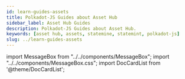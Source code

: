 ```yaml
---
id: learn-guides-assets
title: Polkadot-JS Guides about Asset Hub
sidebar_label: Asset Hub Guides
description: Polkadot-JS Guides about Asset Hub.
keywords: [asset hub, assets, statemine, statemint, polkadot-js]
slug: ../learn-guides-assets
---
```


import MessageBox from "../../components/MessageBox"; import "../../components/MessageBox.css";
import DocCardList from '@theme/DocCardList';

<MessageBox message="Polkadot-JS is for developers and power users only. If you need help using the Polkadot-JS UI, you can contact the
[Polkadot Support Team](https://support.polkadot.network/support/home). For more user-friendly tools
see the [wallets](./wallets-index), [apps](./apps-index) and [dashboard](./dashboards-index) pages." />

<DocCardList />
